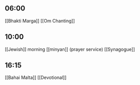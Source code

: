## 06:00

[[Bhakti Marga]] [[Om Chanting]]

## 10:00

[[Jewish]] morning [[minyan]] (prayer service) [[Synagogue]]

## 16:15

[[Bahai Malta]] [[Devotional]]

